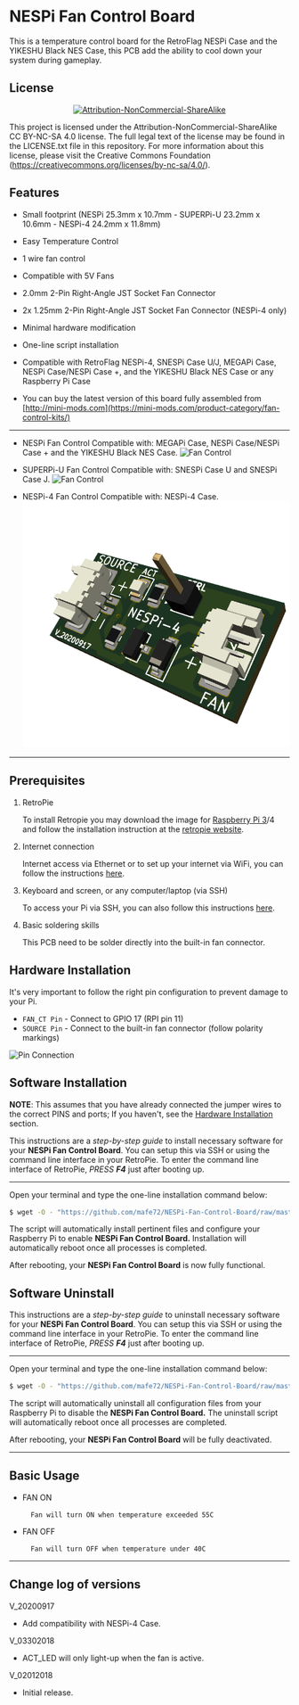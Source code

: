 NESPi Fan Control Board
===============================
This is a temperature control board for the RetroFlag NESPi Case and the YIKESHU Black NES Case, this PCB add the ability to cool down your system during gameplay.

License
-------
<div align="center"><a rel="license" href="https://creativecommons.org/licenses/by-nc-sa/4.0/"><img alt="Attribution-NonCommercial-ShareAlike" style="border-width:0" src="https://i.creativecommons.org/l/by-nc-sa/4.0/88x31.png" /></a><br /></div>

This project is licensed under the Attribution-NonCommercial-ShareAlike CC BY-NC-SA 4.0 license. The full legal text of the license may be found in the LICENSE.txt file in this repository. For more information about this license, please visit 
the Creative Commons Foundation (https://creativecommons.org/licenses/by-nc-sa/4.0/).

Features
--------

* Small footprint (NESPi 25.3mm x 10.7mm - SUPERPi-U 23.2mm x 10.6mm - NESPi-4 24.2mm x 11.8mm)

* Easy Temperature Control

* 1 wire fan control

* Compatible with 5V Fans

* 2.0mm 2-Pin Right-Angle JST Socket Fan Connector

* 2x 1.25mm 2-Pin Right-Angle JST Socket Fan Connector (NESPi-4 only)

* Minimal hardware modification

* One-line script installation

* Compatible with RetroFlag NESPi-4, SNESPi Case U/J, MEGAPi Case, NESPi Case/NESPi Case +, and the YIKESHU Black NES Case or any Raspberry Pi Case

* You can buy the latest version of this board fully assembled from [http://mini-mods.com](https://mini-mods.com/product-category/fan-control-kits/)

----------
* NESPi Fan Control Compatible with: MEGAPi Case, NESPi Case/NESPi Case + and the YIKESHU Black NES Case.
![Fan Control](pictures/RetroflagNESPi-FanCtrl-SMD_iso.png)

* SUPERPi-U Fan Control Compatible with: SNESPi Case U and SNESPi Case J.
![Fan Control](pictures/SUPERPi-U-FanCtrl-SMD_iso.png)

* NESPi-4 Fan Control Compatible with: NESPi-4 Case.
![Fan Control](pictures/NESPi-4-FanCtrl-SMD_iso.png)
----------

Prerequisites
---------------------

1. RetroPie

      To install Retropie you may download the image for [Raspberry Pi 3](https://github.com/RetroPie/RetroPie-Setup/releases/download/4.2/retropie-4.2-rpi2_rpi3.img.gz "RetroPie for version RPi 2/3/4")/4 and follow the installation instruction at the [retropie website](https://retropie.org.uk/docs/First-Installation/#installation "RetroPie installation instructions").

2. Internet connection

      Internet access via Ethernet or to set up your internet via WiFi, you can follow the instructions [here](https://retropie.org.uk/docs/Wifi/ "RetroPie WiFi Setup").

3. Keyboard and screen, or any computer/laptop (via SSH)

      To access your Pi via SSH, you can also follow this instructions [here](https://retropie.org.uk/docs/SSH/ "Raspberry Pi SSH Setup").

4. Basic soldering skills

      This PCB need to be solder directly into the built-in fan connector.
	  
Hardware Installation
---------------------
It's very important to follow the right pin configuration to prevent damage to your Pi.

  * `FAN_CT Pin` - Connect to GPIO 17 (RPI pin 11)
  * `SOURCE Pin` - Connect to the built-in fan connector (follow polarity markings)
  
![Pin Connection](pictures/nespicase_fan_ctrl_connection.png)

Software Installation
---------------------

**NOTE**: This assumes that you have already connected the jumper wires to the correct PINS and ports;
If you haven't, see the [Hardware Installation](#hardware-installation) section.

This instructions are a *step-by-step guide* to install necessary software for your **NESPi Fan Control Board**.
You can setup this via SSH or using the command line interface in your RetroPie. To enter the command line interface of RetroPie, *PRESS* ***F4*** just after booting up.

----------

Open your terminal and type the one-line installation command below:
```bash
$ wget -O - "https://github.com/mafe72/NESPi-Fan-Control-Board/raw/master/install.sh" | sudo bash
```

The script will automatically install pertinent files and configure your Raspberry Pi to enable **NESPi Fan Control Board.**
Installation will automatically reboot once all processes is completed.

After rebooting, your **NESPi Fan Control Board** is now fully functional.

Software Uninstall
---------------------

This instructions are a *step-by-step guide* to uninstall necessary software for your **NESPi Fan Control Board**.
You can setup this via SSH or using the command line interface in your RetroPie. To enter the command line interface of RetroPie, *PRESS* ***F4*** just after booting up.

----------

Open your terminal and type the one-line installation command below:
```bash
$ wget -O - "https://github.com/mafe72/NESPi-Fan-Control-Board/raw/master/uninstall.sh" | sudo bash
```

The script will automatically uninstall all configuration files from your Raspberry Pi to disable the **NESPi Fan Control Board.**
The uninstall script will automatically reboot once all processes are completed.

After rebooting, your **NESPi Fan Control Board** will be fully deactivated.

----------
	
Basic Usage
-----------

* FAN ON
			
		Fan will turn ON when temperature exceeded 55C
		
* FAN OFF
		
		Fan will turn OFF when temperature under 40C

----------

Change log of versions
-----------
V_20200917

* Add compatibility with NESPi-4 Case.

V_03302018

* ACT_LED will only light-up when the fan is active.

V_02012018

* Initial release.